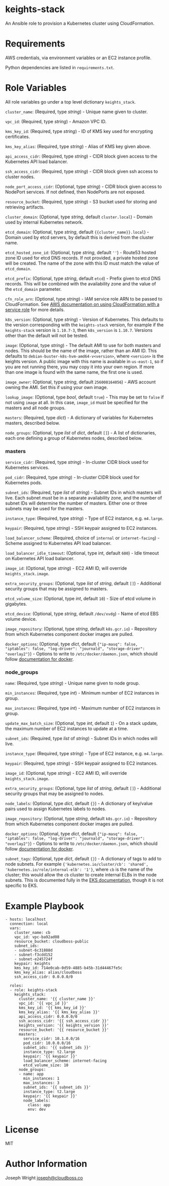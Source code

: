 # keights-stack

An Ansible role to provision a Kubernetes cluster using CloudFormation.

# Requirements

AWS credentials, via environment variables or an EC2 instance profile.

Python dependencies are listed in `requirements.txt`.

# Role Variables

All role variables go under a top level dictionary `keights_stack`.

`cluster_name`: (Required, type *string*) - Unique name given to cluster.

`vpc_id`: (Required, type *string*) - Amazon VPC ID.

`kms_key_id`: (Required, type *string*) - ID of KMS key used for encrypting certificates.

`kms_key_alias`: (Required, type *string*) - Alias of KMS key given above.

`api_access_cidr`: (Required, type *string*) - CIDR block given access to the Kubernetes API load balancer.

`ssh_access_cidr`: (Required, type *string*) - CIDR block given ssh access to cluster nodes.

`node_port_access_cidr`: (Optional, type *string*) - CIDR block given access to NodePort services. If not defined, then NodePorts are not exposed.

`resource_bucket`: (Required, type *string*) - S3 bucket used for storing and retrieving artifacts.

`cluster_domain`: (Optional, type *string*, default `cluster.local`) - Domain used by internal Kubernetes network.

`etcd_domain`: (Optional, type *string*, default `{{cluster_name}}.local`) - Domain used by etcd servers, by default this is derived from the cluster name.

`etcd_hosted_zone_id`: (Optional, type *string*, default `''`) - Route53 hosted zone ID used for etcd DNS records. If not provided, a private hosted zone will be created. The name of the zone with this ID must match the value of `etcd_domain`.

`etcd_prefix`: (Optional, type *string*, default `etcd`) - Prefix given to etcd DNS records. This will be combined with the availability zone and the value of the `etcd_domain` parameter.

`cfn_role_arn`: (Optional, type *string*) - IAM service role ARN to be passed to CloudFormation. See [AWS documentation on using CloudFormation with a service role](https://docs.aws.amazon.com/AWSCloudFormation/latest/UserGuide/using-iam-servicerole.html) for more details.

`k8s_version`: (Optional, type *string*) - Version of Kubernetes. This defaults to the version corresponding with the `keights-stack` version, for example if the `keights-stack` version is `1.10.7-3`, then `k8s_version` is `1.10.7`. Versions other than the default will not be tested.

`image`: (Optional, type *string*) - The default AMI to use for both masters and nodes. This should be the name of the image, rather than an AMI ID. This defaults to `debian-buster-k8s-hvm-amd64-v<version>`, where `<version>` is the keights version. A public image with this name is available in `us-east-1`, so if you are not running there, you may copy it into your own region. If more than one image is found with the same name, the first one is used.

`image_owner`: (Optional, type *string*, default `256008164056`) - AWS account owning the AMI. Set this if using your own image.

`lookup_image`: (Optional, type *bool*, default `true`) - This may be set to `false` if not using `image` at all. In this case, `image_id` must be specified for the masters and all node groups.

`masters`: (Required, type *dict*) - A dictionary of variables for Kubernetes masters, described below.

`node_groups`: (Optional, type *list* of *dict*, default `[]`) - A list of dictionaries, each one defining a group of Kubernetes nodes, described below.

### masters

`service_cidr`: (Required, type *string*) - In-cluster CIDR block used for Kubernetes services.

`pod_cidr`: (Required, type *string*) - In-cluster CIDR block used for Kubernetes pods.

`subnet_ids`: (Required, type *list* of *string*) - Subnet IDs in which masters will live. Each subnet *must* be in a separate availability zone, and the number of subnet IDs will determine the number of masters. Either one or three subnets may be used for the masters.

`instance_type`: (Required, type *string*) - Type of EC2 instance, e.g. `m4.large`.

`keypair`: (Required, type *string*) - SSH keypair assigned to EC2 instances.

`load_balancer_scheme`: (Required, choice of `internal` or `internet-facing`) - Scheme assigned to Kubernetes API load balancer.

`load_balancer_idle_timeout`: (Optional, type int, default `600`) - Idle timeout on Kubernetes API load balancer.

`image_id`: (Optional, type *string*) - EC2 AMI ID, will override `keights_stack.image`.

`extra_security_groups`: (Optional, type *list* of *string*, default `[]`) - Additional security groups that may be assigned to masters.

`etcd_volume_size`: (Optional, type *int*, default `10`) - Size of etcd volume in gigabytes.

`etcd_device`: (Optional, type *string*, default `/dev/xvdg`) - Name of etcd EBS volume device.

`image_repository`: (Optional, type *string*, default `k8s.gcr.io`) - Repository from which Kubernetes component docker images are pulled.

`docker_options`: (Optional, type *dict*, default `{"ip-masq": false, "iptables": false, "log-driver": "journald", "storage-driver": "overlay2"}`) - Options to write to `/etc/docker/daemon.json`, which should follow [documentation for docker](https://docs.docker.com/engine/reference/commandline/dockerd/#daemon-configuration-file).

### node_groups

`name`: (Required, type *string*) - Unique name given to node group.

`min_instances`: (Required, type *int*) - Minimum number of EC2 instances in group.

`max_instances`: (Required, type *int*) - Maximum number of EC2 instances in group.

`update_max_batch_size`: (Optional, type *int*, default `1`) - On a stack update, the maximum number of EC2 instances to update at a time.

`subnet_ids`: (Required, type *list* of *string*) - Subnet IDs in which nodes will live.

`instance_type`: (Required, type *string*) - Type of EC2 instance, e.g. `m4.large`.

`keypair`: (Required, type *string*) - SSH keypair assigned to EC2 instances.

`image_id`: (Optional, type *string*) - EC2 AMI ID, will override `keights_stack.image`.

`extra_security_groups`: (Optional, type *list* of *string*, default `[]`) - Additional security groups that may be assigned to nodes.

`node_labels`: (Optional, type *dict*, default `{}`) - A dictionary of key/value pairs used to assign Kubernetes labels to nodes.

`image_repository`: (Optional, type *string*, default `k8s.gcr.io`) - Repository from which Kubernetes component docker images are pulled.

`docker_options`: (Optional, type *dict*, default `{"ip-masq": false, "iptables": false, "log-driver": "journald", "storage-driver": "overlay2"}`) - Options to write to `/etc/docker/daemon.json`, which should follow [documentation for docker](https://docs.docker.com/engine/reference/commandline/dockerd/#daemon-configuration-file).

`subnet_tags`: (Optional, type *dict*, default `{}`) - A dictionary of tags to add to node subnets. For example `{'kubernetes.io/cluster/cb': 'shared', 'kubernetes.io/role/internal-elb': '1'}`, where `cb` is the name of the cluster; this would allow the `cb` cluster to create internal ELBs in the node subnets. This is documented fully in the [EKS documentation](https://docs.aws.amazon.com/eks/latest/userguide/network_reqs.html#vpc-subnet-tagging), though it is not specific to EKS.

# Example Playbook

```
- hosts: localhost
  connection: local
  vars:
    cluster_name: cb
    vpc_id: vpc-ba92ad08
    resource_bucket: cloudboss-public
    subnet_ids:
    - subnet-6c31888d
    - subnet-f3cdd152
    - subnet-e245724f
    keypair: keights
    kms_key_id: 714e0cab-0d59-4885-b45b-31d44467fe5c
    kms_key_alias: alias/cloudboss
    ssh_access_cidr: 0.0.0.0/0

  roles:
  - role: keights-stack
    keights_stack:
      cluster_name: '{{ cluster_name }}'
      vpc_id: '{{ vpc_id }}'
      kms_key_id: '{{ kms_key_id }}'
      kms_key_alias: '{{ kms_key_alias }}'
      api_access_cidr: 0.0.0.0/0
      ssh_access_cidr: '{{ ssh_access_cidr }}'
      keights_version: '{{ keights_version }}'
      resource_bucket: '{{ resource_bucket }}'
      masters:
        service_cidr: 10.1.0.0/16
        pod_cidr: 10.0.0.0/16
        subnet_ids: '{{ subnet_ids }}'
        instance_type: t2.large
        keypair: '{{ keypair }}'
        load_balancer_scheme: internet-facing
        etcd_volume_size: 10
      node_groups:
      - name: app
        min_instances: 1
        max_instances: 3
        subnet_ids: '{{ subnet_ids }}'
        instance_type: t2.large
        keypair: '{{ keypair }}'
        node_labels:
          class: app
          env: dev
```

# License

MIT

# Author Information

Joseph Wright <joseph@cloudboss.co>
